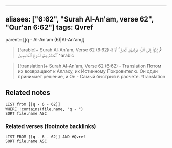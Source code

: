 
---
aliases: ["6:62", "Surah Al-An'am, verse 62", "Qur'an 6:62"]
tags: Qvref
---

parent:: [[q - Al-An'am (6)|Al-An'am]]

> [!arabic]+ Surah Al-An'am, Verse 62 (6:62)
> <span class="quran-arabic">ثُمَّ رُدُّوٓا۟ إِلَى ٱللَّهِ مَوْلَىٰهُمُ ٱلْحَقِّ ۚ أَلَا لَهُ ٱلْحُكْمُ وَهُوَ أَسْرَعُ ٱلْحَـٰسِبِينَ</span>
^arabic

> [!translation]+ Surah Al-An'am, Verse 62 (6:62) - Translation
> Потом их возвращают к Аллаху, их Истинному Покровителю. Он один принимает решение, и Он - Самый быстрый в расчете.
^translation



## Related notes
```dataview
LIST from [[q - 6 - 62]]
WHERE !contains(file.name, "q - ")
SORT file.name ASC
```

### Related verses (footnote backlinks)
```dataview
LIST FROM [[q - 6 - 62]] AND #Qvref
SORT file.name ASC
```

